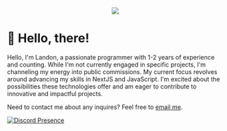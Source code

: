 <h1 align="center">
 <img src="https://skillicons.dev/icons?i=cloudflare,js,ts,html,nextjs,react,tailwind,vercel" />
</h1>

# 👋 Hello, there!
Hello, I'm Landon, a passionate programmer with 1-2 years of experience and counting. While I'm not currently engaged in specific projects, I'm channeling my energy into public commissions. My current focus revolves around advancing my skills in NextJS and JavaScript. I'm excited about the possibilities these technologies offer and am eager to contribute to innovative and impactful projects.

Need to contact me about any inquires? Feel free to [email me](mailto:).

[![Discord Presence](https://lanyard.cnrad.dev/api/1165020402175705139)](https://discord.com/users/1165020402175705139)
